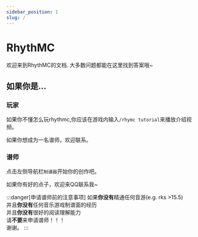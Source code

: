 ```yaml
---
sidebar_position: 1
slug: /
---
```


# RhythMC

欢迎来到RhythMC的文档. 大多数问题都能在这里找到答案哦~

## 如果你是...

### 玩家
如果你不懂怎么玩rhythmc,你应该在游戏内输入`/rhymc tutorial`来播放介绍视频。  

如果你想成为一名谱师，欢迎联系。  

### 谱师
点击左侧导航栏`制谱器`开始你的创作吧。

如果你有好的点子，欢迎来QQ联系我~

:::danger[申请谱师前的注意事项]
    如果**你没有**精通任何音游(e.g. rks >15.5)    
    并且**你没有**任何音乐游戏制谱面的经历  
    并且**你没有**很好的阅读理解能力  
    请**不要**来申请谱师！！！   
    谢谢。
::: 